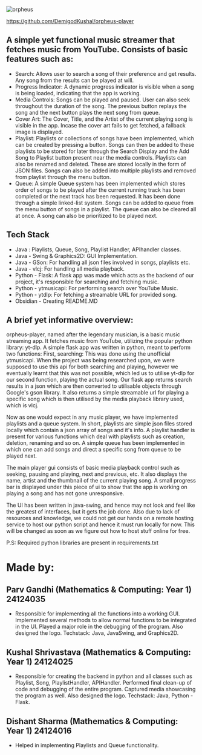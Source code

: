 
![orpheus](https://github.com/user-attachments/assets/bc19d63f-a247-48bc-8bf4-df1984bf752c)


https://github.com/DemigodKushal/orpheus-player
## A simple yet functional music streamer that fetches music from YouTube. Consists of basic features such as:
* Search: Allows user to search a song of their preference and get results. Any song from the results can be played at will.
* Progress Indicator: A dynamic progress indicator is visible when a song is being loaded, indicating that the app is working.
* Media Controls: Songs can be played and paused. User can also seek throughout the duration  of the song. The previous button replays the song and the next button plays the next song from queue. 
* Cover Art: The Cover, Title, and the Artist of the current playing song is visible in the app.  Incase the cover art fails to get fetched, a fallback image is displayed.
* Playlist: Playlists or collections of songs have been implemented, which can be created by pressing a button. Songs can then be added to these playlists to be stored for later through the Search Display and the Add Song to Playlist button present near the media controls. Playlists can also be renamed and deleted. These are stored locally in the form of JSON files. Songs can also be added into multiple playlists and removed from playlist through the menu button.
* Queue: A simple Queue system has been implemented which stores order of songs to be played after the current running track has been completed or the next track has been requested. It has been done through a simple linked-list system. Songs can be added to queue from the menu button of songs in a playlist. The queue can also be cleared all at once.  A song can also be prioritized to be played next.

## Tech Stack
* Java : Playlists, Queue, Song, Playlist Handler, APIhandler classes.
* Java - Swing & Graphics2D: GUI Implementation.
* Java - GSon: For handling all json files involved in songs, playlists etc.
* Java - vlcj: For handling all media playback.
* Python - Flask: A flask app was made which acts as the backend of our project, it's responsible for searching and fetching music.
* Python - ytmusicapi: For performing search over YouTube Music.
* Python - ytdlp: For fetching a streamable URL for provided song.
* Obsidian - Creating README.MD
## A brief yet informative overview:
orpheus-player, named after the legendary musician, is a basic music streaming app. It fetches music from YouTube, utilizing the popular python library: yt-dlp. A simple flask app was written in python, meant to perform two functions: First, searching: This was done using the unofficial ytmusicapi. When the project was being researched upon, we were supposed to use this api for both searching and playing, however we eventually learnt that this was not possible, which led us to utilise yt-dlp for our second function, playing the actual song. Our flask app returns search results in a json which are then converted to utilisable objects through Google's gson library. It also returns a simple streamable url for playing a specific song which is then utilised by the media playback library used, which is vlcj.

Now as one would expect in any music player, we have implemented playlists and a queue system. In short, playlists are simple json files stored locally which contain a json array of songs and it's info. A playlist handler is present for various functions which deal with playlists such as creation, deletion, renaming and so on. A simple queue has been implemented in which one can add songs and direct a specific song from queue to be played next. 

The main player gui consists of  basic media playback control such as seeking, pausing and playing,  next and previous, etc. It also displays the name, artist and the thumbnail of the current playing song. A small progress bar is displayed under this piece of ui to show that the app is working  on playing a song and has not gone unresponsive.

The UI has been written in java-swing, and hence may not look and feel like the greatest of interfaces, but it gets the job done. Also due to lack of resources and knowledge, we could not get our hands on a remote hosting service to host our python script and hence it must run locally for now. This will be changed as soon as we figure out how to host stuff online for free. 

P.S: Required python libraries are present in requirements.txt

# Made by:
## Parv Gandhi (Mathematics & Computing: Year 1) 24124035

* Responsible for implementing all the functions into a working GUI. Implemented several methods to allow normal functions to be integrated in the UI. Played a major role in the debugging of the program. Also designed the logo. Techstack: Java, JavaSwing, and Graphics2D. 
## Kushal Shrivastava (Mathematics & Computing: Year 1) 24124025

* Responsible for creating the backend in python and all classes such as Playlist, Song, PlaylistHandler, APIHandler. Performed final clean-up of code and debugging of the entire program. Captured media showcasing the program as well. Also designed the logo. Techstack: Java, Python - Flask. 
## Dishant Sharma (Mathematics & Computing: Year 1) 24124016

* Helped in implementing Playlists and Queue functionality.



